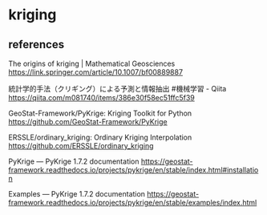 # kriging

##  references
The origins of kriging | Mathematical Geosciences
https://link.springer.com/article/10.1007/bf00889887

統計学的手法（クリギング）による予測と情報抽出 #機械学習 - Qiita
https://qiita.com/m081740/items/386e30f58ec51ffc5f39

GeoStat-Framework/PyKrige: Kriging Toolkit for Python
https://github.com/GeoStat-Framework/PyKrige

ERSSLE/ordinary_kriging: Ordinary Kriging Interpolation
https://github.com/ERSSLE/ordinary_kriging

PyKrige — PyKrige 1.7.2 documentation
https://geostat-framework.readthedocs.io/projects/pykrige/en/stable/index.html#installation


Examples — PyKrige 1.7.2 documentation
https://geostat-framework.readthedocs.io/projects/pykrige/en/stable/examples/index.html
